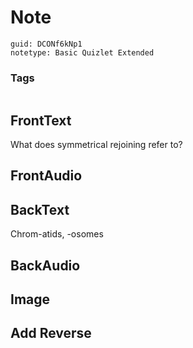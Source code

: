 # Note
```
guid: DCONf6kNp1
notetype: Basic Quizlet Extended
```

### Tags
```
```

## FrontText
What does symmetrical rejoining refer to?

## FrontAudio


## BackText
Chrom-atids, -osomes

## BackAudio


## Image


## Add Reverse


